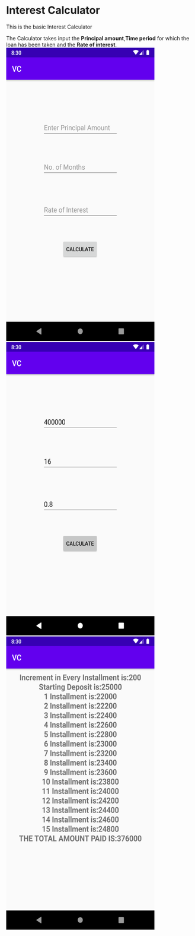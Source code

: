 # Interest Calculator
This is the basic Interest Calculator

The Calculator takes input the <b>Principal amount</b>,<b>Time period</b> for which the loan has been taken and the <b>Rate of interest</b>.
<br>
<img src="https://github.com/Shubhamhingu/Interest_Calculator/blob/master/Screenshot_1599404400.png" width="400" height="790">
<img src="https://github.com/Shubhamhingu/Interest_Calculator/blob/master/Screenshot_1599404435.png" width="400" height="790">
<img src="https://github.com/Shubhamhingu/Interest_Calculator/blob/master/Screenshot_1599404441.png" width="400" height="790">
